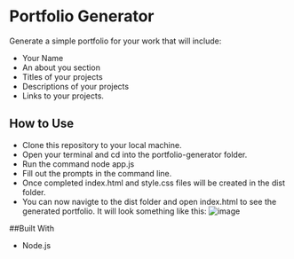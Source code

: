 # Portfolio Generator

Generate a simple portfolio for your work that will include: 
* Your Name 
* An about you section
* Titles of your projects 
* Descriptions of your projects 
* Links to your projects.

## How to Use

* Clone this repository to your local machine.
* Open your terminal and cd into the portfolio-generator folder.
* Run the command node app.js 
* Fill out the prompts in the command line.
* Once completed index.html and style.css files will be created in the dist folder.
* You can now navigte to the dist folder and open index.html to see the generated portfolio. It will look something like this:
![image](https://user-images.githubusercontent.com/77217156/114327134-cc520080-9b05-11eb-9350-671d95acf937.png)

##Built With
* Node.js

